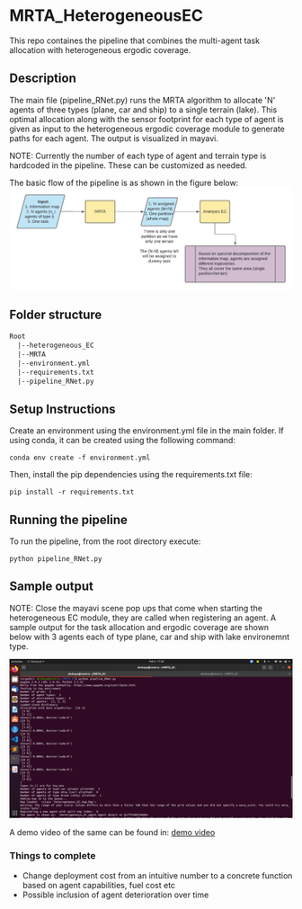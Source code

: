 # MRTA_HeterogeneousEC
This repo containes the pipeline that combines the multi-agent task allocation with heterogeneous ergodic coverage.

## **Description**
The main file (pipeline_RNet.py) runs the MRTA algorithm to allocate 'N' agents of three types (plane, car and ship) to a single terrain (lake). This optimal allocation along with the sensor footprint for each type of agent is given as input to the heterogeneous ergodic coverage module to generate paths for each agent. The output is visualized in mayavi.

NOTE: Currently the number of each type of agent and terrain type is hardcoded in the pipeline. These can be customized as needed.

The basic flow of the pipeline is as shown in the figure below:
![Flow_chart](MRTA_EC_flowchart.jpeg)

## **Folder structure**
```
Root
  |--heterogeneous_EC
  |--MRTA
  |--environment.yml
  |--requirements.txt
  |--pipeline_RNet.py
```

## **Setup Instructions**
Create an environment using the environment.yml file in the main folder. If using conda, it can be created using the following command:
```
conda env create -f environment.yml
```
Then, install the pip dependencies using the requirements.txt file:
```
pip install -r requirements.txt
```

## **Running the pipeline**
To run the pipeline, from the root directory execute:
```
python pipeline_RNet.py
```

## **Sample output**
NOTE: Close the mayavi scene pop ups that come when starting the heterogeneous EC module, they are called when registering an agent. 
A sample output for the task allocation and ergodic coverage are shown below with 3 agents each of type plane, car and ship with lake environemnt type. 

![MRTA](MRTA_EC.png)

A demo video of the same can be found in: [demo video](https://drive.google.com/file/d/1ltiUGbJdsW-tPNewjME3aeiryTor1_2a/view?usp=sharing)

### **Things to complete**
- Change deployment cost from an intuitive number to a concrete function based on agent capabilities, fuel cost etc
- Possible inclusion of agent deterioration over time



